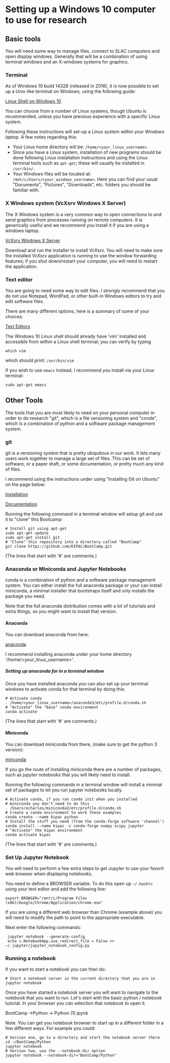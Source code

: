 # Setting up a Windows 10 computer to use for research

## Basic tools

You will need some way to manage files, connect to SLAC computers and
open display windows.  Generally that will be a combination of using
terminal windows and an X-windows systems for graphics.

### Terminal

As of Windows 10 build 14328 (released in 2016), it is now possible to set up a
Unix-like terminal on Windows, using the following guide:

[Linux Shell on Windows 10](https://www.howtogeek.com/249966/how-to-install-and-use-the-linux-bash-shell-on-windows-10/)

You can choose from a number of Linux systems, though Ubuntu is recommended, unless you have previous experience
with a specific Linux system.

Following these instructions will set-up a Linux system within your Windows laptop. A few notes regarding this:
* Your Linux home directory will be: `/home/<your_linux_username>`. 
* Since you have a Linux system, installation of new programs should be done following Linux installation
  instructions and using the Linux terminal tools such as `apt-get`; these will usually be installed in `/usr/bin/`.
* Your Windows files will be located at: `/mnt/c/Users/<your_windows_username>`. Here you can find your usual "Documents",
  "Pictures", "Downloads", etc. folders you should be familiar with.


### X Windows system (VcXsrv Windows X Server)

The X Windows system is a very common way to open connections to and send graphics from processes running on remote computers.   It is generically useful and
we recommend you install it if you are using a windows laptop.

[VcXsrv Windows X Server](https://sourceforge.net/projects/vcxsrv/)

Download and run the installer to install VcXsrv. You will need to make sure the installed VcXsrv application is running to use the window
forwarding features; if you shut down/restart your computer, you will need to restart the application.


### Text editor

You are going to need some way to edit files.   I strongly recommend
that you do not use Notepad, WordPad, or other built-in Windows editors to try and edit software files.

There are many different options, here is a summary of some of your
choices:

[Text Editors](text_editors.md)

The Windows 10 Linux shell should already have 'vim' installed and accessible from within a Linux shell terminal; you can verify by typing

`which vim`

which should print: 
`/usr/bin/vim`

If you wish to use `emacs` instead, I recommend you install via your Linux terminal:

`sudo apt-get emacs`


## Other Tools

The tools that you are most likely to need on your personal computer
in order to do research "git", which is a file versioning system and
"conda", which is a combination of python and a software package management system.

### git

git is a versioning system that is pretty ubiquitous in our
work.  It lets many users work together to manage a large set of
files.  This can be set of software, or a paper draft, or some
documentation, or pretty much any kind of files. 

I recommend using the instructions under using "Installing Git on Ubuntu" on the page below:

[Installation](https://phoenixnap.com/kb/how-to-install-git-on-ubuntu)

[Documentation](https://xkcd.com/1597)

Running the following command in a terminal window will setup git and
use it to "clone" this Bootcamp:

    # Install git using apt-get
    sudo apt-get update
    sudo apt-get install git
    # "Clone" this repository into a directory called "BootCamp"
    git clone https://github.com/KIPAC/BootCamp.git


(The lines that start with '#' are comments.)
   

### Anaconda or Miniconda and Jupyter Notebooks

conda is a combination of python and a software package management
system.   You can either install the full anaconda package or your can
install miniconda, a minimal installer that bootstraps itself and only installs the package you need.

Note that the full anaconda distribution comes with a lot of tutorials
and extra things, so you might want to install that version.


#### Anaconda

You can download anaconda from here:

[anaconda](https://docs.anaconda.com/anaconda/install/linux/)

I recommend installing anaconda under your home directory '/home/<your_linux_username>'.



##### Setting up anaconda for in a terminal window 

Once you have installed anaconda you can also set up your terminal
windows to activate conda for that terminal by doing this:

    # Activate conda
    . /home/<your_linux_username>/anaconda3/etc/profile.d/conda.sh
    # "Activate" the "base" conda environment
	conda activate

(The lines that start with '#' are comments.)


#### Miniconda

You can download miniconda from there, (make sure to get the python 3 version):

[minconda](https://docs.conda.io/en/latest/miniconda.html)

If you go the route of installing miniconda there are a number of packages, such as jupyter notebooks that you will likely need to install.

Running the following commands in a terminal window will install a minimal set of packages to
let you run jupyter notebooks locally. 

    # Activate conda, if you ran conda init when you installed
    # miniconda you don't need to do this
    . /Users/echarles/miniconda3/etc/profile.d/conda.sh 
    # Create a conda environment to work these examples
    conda create --name kipac python
    # Install the stuff you need (from the conda-forge software 'channel')
    conda install --name kipac -c conda-forge numpy scipy jupyter
    # "Activate" the kipac environment
	conda activate kipac

(The lines that start with '#' are comments.)

### Set Up Jupyter Notebook

You will need to perform a few extra steps to get Jupyter to use your favorit web browser when displaying notebooks.

You need to define a BROWSER variable. To do this open up `~/.bashrc` using your text editor and add the following line:

    export BROWSER="/mnt/c/Program Files (x86)/Google/Chrome/Application/chrome.exe"

If you are using a different web browser than Chrome (example above) you will need to modify the path to point to the appropriate
executable.

Next enter the following commands:

     jupyter notebook --generate-config
     echo c.NotebookApp.use_redirect_file = False >> ~/.jupyter/jupyter_notebook_config.py

### Running a notebook


If you want to start a notebook you can then do:

    # Start a notebook server in the current directory that you are in 
    jupyter notebook 

Once you have started a notebook server you will want to navigate to
the notebook that you want to run.  Let's start with the basic python
/ notebook tutorial.   In your browser you can selection that notebook
to open it.

BootCamp ->Python -> Python (1).ipynb

Note.   You can get you notebook browser to start up in
a different folder in a few different ways.   For example you could:

    # Version one, go to a directory and start the notebook server there
    cd ~/BootCamp/Python
	jupyter notebook
    # Version two, use the --notebook-dir option
    jupyter notebook --notebook-dir="BootCamp/Python"

<!--  LocalWords:  Miniconda Jupyter minconda kipac conda-forge numpy
 -->
<!--  LocalWords:  scipy
 -->
